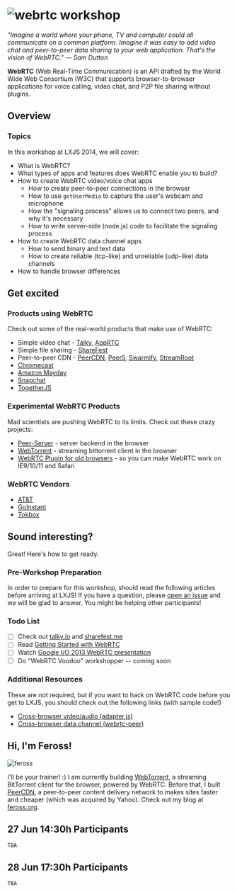 # ![webrtc](http://www.webrtc.org/_/rsrc/1318870658554/config/customLogo.gif?revision=8) workshop

*"Imagine a world where your phone, TV and computer could all communicate on a common platform. Imagine it was easy to add video chat and peer-to-peer data sharing to your web application. That's the vision of WebRTC." — Sam Dutton*

**WebRTC** (Web Real-Time Communication) is an API drafted by the World Wide Web Consortium (W3C) that supports browser-to-browser applications for voice calling, video chat, and P2P file sharing without plugins.

## Overview

### Topics

In this workshop at LXJS 2014, we will cover:

- What is WebRTC?
- What types of apps and features does WebRTC enable you to build?
- How to create WebRTC video/voice chat apps
  - How to create peer-to-peer connections in the browser
  - How to use `getUserMedia` to capture the user's webcam and microphone
  - How the "signaling process" allows us to connect two peers, and why it's necessary
  - How to write server-side (node.js) code to facilitate the signaling process
- How to create WebRTC data channel apps
  - How to send binary and text data
  - How to create reliable (tcp-like) and unreliable (udp-like) data channels
- How to handle browser differences

## Get excited

### Products using WebRTC

Check out some of the real-world products that make use of WebRTC:

- Simple video chat - [Talky](http://talky.io/), [AppRTC](https://apprtc.appspot.com/)
- Simple file sharing - [ShareFest](http://sharefest.me)
- Peer-to-peer CDN - [PeerCDN](http://peercdn.com), [Peer5](http://peer5.com), [Swarmify](http://swarmify.com/), [StreamRoot](http://www.streamroot.io/)
- [Chromecast](http://www.webrtcworld.com/topics/from-the-experts/articles/347900-chromecast-webrtc.htm)
- [Amazon Mayday](http://webrtchacks.com/mayday-trace/)
- [Snapchat](http://www.webrtcworld.com/topics/webrtc-world/articles/378013-wheelings-dealings-snapchat-acquires-webrtc-company-addlive.htm)
- [TogetherJS](https://togetherjs.com/)

### Experimental WebRTC Products

Mad scientists are pushing WebRTC to its limits. Check out these crazy projects:

- [Peer-Server](http://peer-server.com) - server backend in the browser
- [WebTorrent](http://webtorrent.io) - streaming bittorrent client in the browser
- [WebRTC Plugin for old browsers](https://temasys.atlassian.net/wiki/display/TWPP/WebRTC+Plugins) - so you can make WebRTC work on IE9/10/11 and Safari

### WebRTC Vendors

- [AT&T](https://js.att.io/)
- [GoInstant](https://developers.goinstant.com/v1/widgets/audio_and_video/index.html)
- [Tokbox](http://tokbox.com/opentok/intro/)

## Sound interesting?

Great! Here's how to get ready.

### Pre-Workshop Preparation

In order to prepare for this workshop, should read the following articles before arriving at LXJS! If you have a question, please [open an issue](https://github.com/LXJS/training-webrtc/issues) and we will be glad to answer. You might be helping other participants!

### Todo List

- [ ] Check out [talky.io](https://talky.io/) and [sharefest.me](https://www.sharefest.me/)
- [ ] Read [Getting Started with WebRTC](http://www.html5rocks.com/en/tutorials/webrtc/basics/)
- [ ] Watch [Google I/O 2013 WebRTC presentation](https://www.youtube.com/watch?v=p2HzZkd2A40)
- [ ] Do "WebRTC Voodoo" workshopper -- coming soon

### Additional Resources

These are not required, but if you want to hack on WebRTC code before you get to LXJS, you should check out the following links (with sample code!)

- [Cross-browser video/audio (adapter.js)](https://code.google.com/p/webrtc/source/browse/trunk/samples/js/base/adapter.js?r=3905)
- [Cross-browser data channel (webrtc-peer)](https://github.com/quartzjer/webrtc-peer/)

## Hi, I'm Feross!

![feross](https://avatars3.githubusercontent.com/u/121766?s=300)

I'll be your trainer! :) I am currently building [WebTorrent](http://webtorrent.io), a streaming BitTorrent client for the browser, powered by WebRTC. Before that, I built [PeerCDN](https://peercdn.com/), a peer-to-peer content delivery network to makes sites faster and cheaper (which was acquired by Yahoo). Check out my blog at [feross.org](http://feross.org).

## 27 Jun 14:30h Participants

`TBA`

## 28 Jun 17:30h Participants

`TBA`
